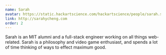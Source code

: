 ```yaml
---
name: Sarah
avatar: https://static.hackartscience.com/hackartscience/people/sarah.svg
link: http://sarahycheng.com
order: 2
---
```


Sarah is an MIT alumni and a full-stack engineer working on all things web-related.
Sarah is a philosophy and video game enthusiast, and spends a lot of time thinking of ways to effect maximum good.
